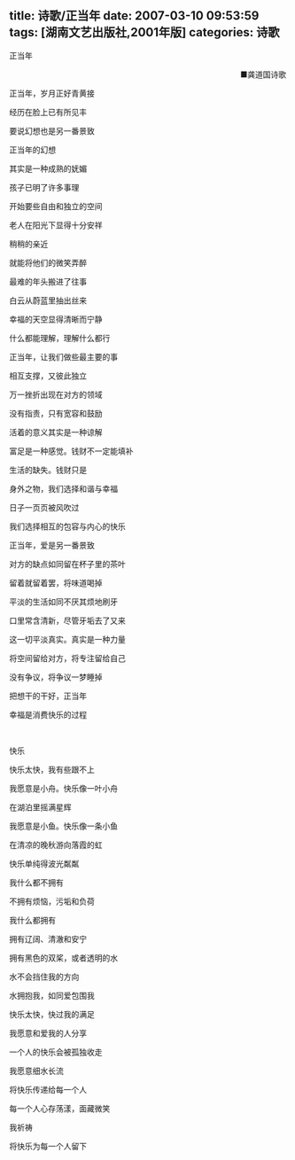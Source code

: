 title: 诗歌/正当年
date: 2007-03-10 09:53:59
tags: [湖南文艺出版社,2001年版]
categories: 诗歌
---
 <p>正当年</p> 
 <p align="right"> ■龚道国诗歌&nbsp;</p> 
 <p>正当年，岁月正好青黄接</p> 
 <p>经历在脸上已有所见丰</p> 
 <p>要说幻想也是另一番景致</p> 
 <p>正当年的幻想</p> 
 <p>其实是一种成熟的妩媚</p> 
 <p>孩子已明了许多事理</p> 
 <p>开始要些自由和独立的空间</p> 
 <p>老人在阳光下显得十分安祥</p> 
<!-- more --><p>稍稍的亲近</p> 
 <p>就能将他们的微笑弄醉</p> 
 <p>最难的年头搬进了往事</p> 
 <p>白云从蔚蓝里抽出丝来</p> 
 <p>幸福的天空显得清晰而宁静</p> 
 <p>什么都能理解，理解什么都行</p> 
 <p>正当年，让我们做些最主要的事</p> 
 <p>相互支撑，又彼此独立</p> 
 <p>万一挫折出现在对方的领域</p> 
 <p>没有指责，只有宽容和鼓励</p> 
 <p>活着的意义其实是一种谅解</p> 
 <p>富足是一种感觉。钱财不一定能填补</p> 
 <p>生活的缺失。钱财只是</p> 
 <p>身外之物，我们选择和谐与幸福</p> 
 <p>日子一页页被风吹过</p> 
 <p>我们选择相互的包容与内心的快乐</p> 
 <p>正当年，爱是另一番景致</p> 
 <p>对方的缺点如同留在杯子里的茶叶</p> 
 <p>留着就留着罢，将味道喝掉</p> 
 <p>平淡的生活如同不厌其烦地刷牙</p> 
 <p>口里常含清新，尽管牙垢去了又来</p> 
 <p>这一切平淡真实。真实是一种力量</p> 
 <p>将空间留给对方，将专注留给自己</p> 
 <p>没有争议，将争议一梦睡掉</p> 
 <p>把想干的干好，正当年</p> 
 <p>幸福是消费快乐的过程</p> 
 <p>&nbsp;&nbsp;</p> 
 <p>快乐</p> 
 <p>快乐太快，我有些跟不上</p> 
 <p>我愿意是小舟。快乐像一叶小舟</p> 
 <p>在湖泊里摇满星辉</p> 
 <p>我愿意是小鱼。快乐像一条小鱼</p> 
 <p>在清凉的晚秋游向落霞的虹</p> 
 <p>快乐单纯得波光粼粼</p> 
 <p>我什么都不拥有</p> 
 <p>不拥有烦恼，污垢和负荷</p> 
 <p>我什么都拥有</p> 
 <p>拥有辽阔、清澈和安宁</p> 
 <p>拥有黑色的双桨，或者透明的水</p> 
 <p>水不会挡住我的方向</p> 
 <p>水拥抱我，如同爱包围我</p> 
 <p>快乐太快，快过我的满足</p> 
 <p>我愿意和爱我的人分享</p> 
 <p>一个人的快乐会被孤独收走</p> 
 <p>我愿意细水长流</p> 
 <p>将快乐传递给每一个人</p> 
 <p>每一个人心存荡漾，面藏微笑</p> 
 <p>我祈祷</p> 
 <p>将快乐为每一个人留下</p> 
